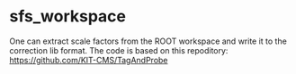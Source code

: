 # sfs_workspace
One can extract scale factors from the ROOT workspace and write it to the correction lib format. The code is based on this repoditory: https://github.com/KIT-CMS/TagAndProbe
